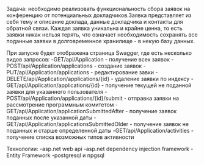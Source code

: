 Задача: необходимо реализовать функциональность сбора заявок на конференцию от потенциальных докладчиков.Заявка представляет из себя тему и описание доклада, данные докладчика и контакты для обратной связи.
Каждая заявка уникальна и крайне ценна, то есть заявки никак нельзя терять, что означает необходимость сохранять все поданные заявки в долговременное хранилище - в некую базу данных.

При запуске будет отображена страница Swagger, где есть несколько видов запросов: 
-GET/api/Application - получение всех заявок 
-POST/api/Application/applications - создание заявок
-PUT/api/Application/applications - редактирование завки
-DELETE/api/Application/applications/{id} - удаление заявки по индексу
-GET/api/Application/applications/{id} -  получение текущей не поданной заявки для указанного пользователя
-POST/api/Application/applications/{id}/submit - отправка заявки на рассмотрение программным комитетом
-GET/api/Application/applicationSubmittedAfter - получение заявок поданных после указанной даты
-GET/api/Application/applicationsSubmittedOlder - получение заявок не поданных и старше определенной даты
-GET/api/Application/activities - получение списка возможных типов активности


Технологии:
-asp.net web api
-asp.net dependency injection framework
-Entity Framework
-postgresql и npgsql
